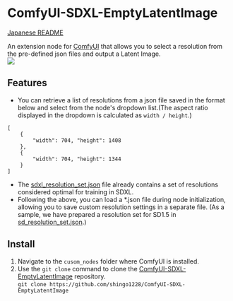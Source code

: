 # ComfyUI-SDXL-EmptyLatentImage
[Japanese README](README.jp.md)

An extension node for [ComfyUI](https://github.com/comfyanonymous/ComfyUI) that allows you to select a resolution from the pre-defined json files and output a Latent Image.<br>
![](misc/ss_resolution_list.png)
## Features
- You can retrieve a list of resolutions from a json file saved in the format below and select from the node's dropdown list.(The aspect ratio displayed in the dropdown is calculated as `width / height`.)
```
[
    {
        "width": 704, "height": 1408
    },
    {
        "width": 704, "height": 1344
    }
]
```
- The [sdxl_resolution_set.json](sdxl_resolution_set.json) file already contains a set of resolutions considered optimal for training in SDXL.
- Following the above, you can load a *.json file during node initialization, allowing you to save custom resolution settings in a separate file. (As a sample, we have prepared a resolution set for SD1.5 in [sd_resolution_set.json](sd_resolution_set.json).)
## Install
1. Navigate to the `cusom_nodes` folder where ComfyUI is installed.
2. Use the `git clone` command to clone the [ComfyUI-SDXL-EmptyLatentImage](https://github.com/shingo1228/ComfyUI-SDXL-EmptyLatentImage) repository.<br>
`git clone https://github.com/shingo1228/ComfyUI-SDXL-EmptyLatentImage`
